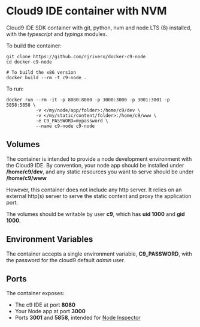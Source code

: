 Cloud9 IDE container with NVM
=============================

Cloud9 IDE SDK container with git, python, nvm and node LTS (8) installed, with the *typescript* and *typings* modules.

To build the container:

```
git clone https://github.com/rjrivero/docker-c9-node
cd docker-c9-node

# To build the x86 version
docker build --rm -t c9-node .
```

To run:

```
docker run --rm -it -p 8080:8080 -p 3000:3000 -p 3001:3001 -p 5858:5858 \
           -v </my/node/app/folder>:/home/c9/dev \
           -v </my/static/content/folder>:/home/c9/www \
           -e C9_PASSWORD=mypassword \
           --name c9-node c9-node
```

Volumes
-------

The container is intended to provide a node development environment with the Cloud9 IDE. By convention, your node app should be installed under **/home/c9/dev**, and any static resources you want to serve should be under **/home/c9/www**

However, this container does not include any http server. It relies on an external http(s) server to serve the static content and proxy the application port.

The volumes should be writable by user **c9**, which has **uid 1000** and **gid 1000**.

Environment Variables
---------------------

The container accepts a single environment variable, **C9_PASSWORD**, with the password for the cloud9 default *admin* user.

Ports
-----

The container exposes:

  - The c9 IDE at port **8080**
  - Your Node app at port **3000**
  - Ports **3001** and **5858**, intended for [Node Inspector](https://github.com/node-inspector/node-inspector)
  
